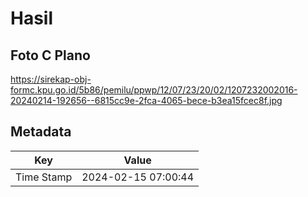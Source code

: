 # Hasil

## Foto C Plano

https://sirekap-obj-formc.kpu.go.id/5b86/pemilu/ppwp/12/07/23/20/02/1207232002016-20240214-192656--6815cc9e-2fca-4065-bece-b3ea15fcec8f.jpg


## Metadata

| Key        | Value               |
| ---------- | ------------------- |
| Time Stamp | 2024-02-15 07:00:44 |



